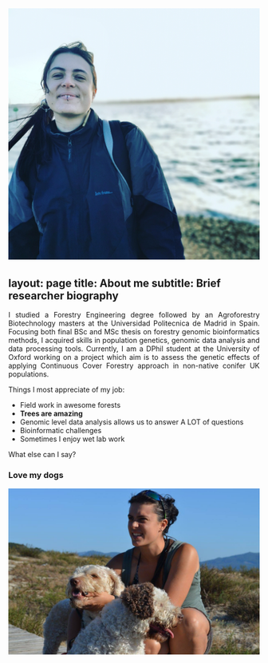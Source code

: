 ![](/img/IMG_3yu8t6.jpg)
---
layout: page
title: About me
subtitle: Brief researcher biography
---

<p style='text-align: justify;'> 
I studied a Forestry Engineering degree followed by an Agroforestry Biotechnology masters at the Universidad Politecnica de Madrid in Spain. Focusing both final BSc and MSc thesis on forestry genomic bioinformatics methods, I acquired skills in population genetics, genomic data analysis and data processing tools. Currently, I am a DPhil student at the University of Oxford working on a project which aim is to assess the genetic effects of applying Continuous Cover Forestry approach in non-native conifer UK populations. 
</p>
Things I most appreciate of my job:

- Field work in awesome forests
- **Trees are amazing**
- Genomic level data analysis allows us to answer A LOT of questions
- Bioinformatic challenges
- Sometimes I enjoy wet lab work

What else can I say?

### Love my dogs

![](/img/hya.jpg)
